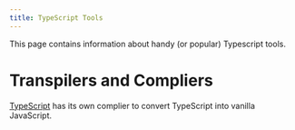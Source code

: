 ```yaml
---
title: TypeScript Tools
---
```


This page contains information about handy (or popular) Typescript tools.

# Transpilers and Compliers

[TypeScript](https://www.typescriptlang.org) has its own complier to convert TypeScript into vanilla JavaScript.